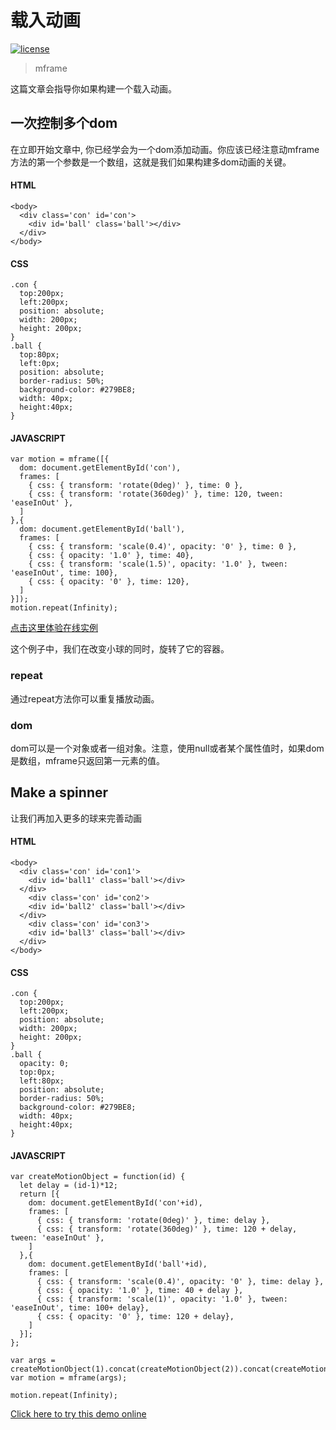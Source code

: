 <!-- 
---
title: 载入动画
date: 2020/3/2 10:00:00
---
-->
# 载入动画

[![license](https://img.shields.io/github/license/momentum-design/momentum-ui.svg?color=blueviolet)](https://github.com/momentum-design/momentum-ui/blob/master/charts/LICENSE)

> mframe

这篇文章会指导你如果构建一个载入动画。

## 一次控制多个dom

在立即开始文章中, 你已经学会为一个dom添加动画。你应该已经注意动mframe方法的第一个参数是一个数组，这就是我们如果构建多dom动画的关键。

#### HTML

```
<body>
  <div class='con' id='con'>
    <div id='ball' class='ball'></div>
  </div>
</body>
```

#### CSS

```
.con {
  top:200px;
  left:200px;
  position: absolute;
  width: 200px;
  height: 200px;
}
.ball {
  top:80px;
  left:0px;
  position: absolute;
  border-radius: 50%;
  background-color: #279BE8;
  width: 40px;
  height:40px;
}
```

#### JAVASCRIPT

```
var motion = mframe([{
  dom: document.getElementById('con'),
  frames: [
    { css: { transform: 'rotate(0deg)' }, time: 0 },
    { css: { transform: 'rotate(360deg)' }, time: 120, tween: 'easeInOut' },
  ]
},{
  dom: document.getElementById('ball'),
  frames: [
    { css: { transform: 'scale(0.4)', opacity: '0' }, time: 0 },
    { css: { opacity: '1.0' }, time: 40},
    { css: { transform: 'scale(1.5)', opacity: '1.0' }, tween: 'easeInOut', time: 100},
    { css: { opacity: '0' }, time: 120},
  ]
}]);
motion.repeat(Infinity);
```

[点击这里体验在线实例](https://codepen.io/arthusliang/details/mdJWoGe)

这个例子中，我们在改变小球的同时，旋转了它的容器。

### repeat

通过repeat方法你可以重复播放动画。

### dom

dom可以是一个对象或者一组对象。注意，使用null或者某个属性值时，如果dom是数组，mframe只返回第一元素的值。

## Make a spinner

让我们再加入更多的球来完善动画

#### HTML

```
<body>
  <div class='con' id='con1'>
    <div id='ball1' class='ball'></div>
  </div>
    <div class='con' id='con2'>
    <div id='ball2' class='ball'></div>
  </div>
    <div class='con' id='con3'>
    <div id='ball3' class='ball'></div>
  </div>
</body>
```

#### CSS

```
.con {
  top:200px;
  left:200px;
  position: absolute;
  width: 200px;
  height: 200px;
}
.ball {
  opacity: 0;
  top:0px;
  left:80px;
  position: absolute;
  border-radius: 50%;
  background-color: #279BE8;
  width: 40px;
  height:40px;
}
```

#### JAVASCRIPT

```
var createMotionObject = function(id) {
  let delay = (id-1)*12;
  return [{
    dom: document.getElementById('con'+id),
    frames: [
      { css: { transform: 'rotate(0deg)' }, time: delay },
      { css: { transform: 'rotate(360deg)' }, time: 120 + delay, tween: 'easeInOut' },
    ]
  },{
    dom: document.getElementById('ball'+id),
    frames: [
      { css: { transform: 'scale(0.4)', opacity: '0' }, time: delay },
      { css: { opacity: '1.0' }, time: 40 + delay },
      { css: { transform: 'scale(1)', opacity: '1.0' }, tween: 'easeInOut', time: 100+ delay},
      { css: { opacity: '0' }, time: 120 + delay},
    ]
  }];
};

var args = createMotionObject(1).concat(createMotionObject(2)).concat(createMotionObject(3));
var motion = mframe(args);

motion.repeat(Infinity);
```

[Click here to try this demo online](https://codepen.io/arthusliang/pen/poJeYXL)